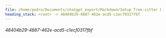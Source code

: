 ```yaml
---
file: /home/pedro/Documents/chatgpt_export/Markdown/Setup Tree-sitter Python parser.md
heading_stack: <root> -> 48404b29-4887-462e-acd5-c1ecf0317fbf
---
```

###### 48404b29-4887-462e-acd5-c1ecf0317fbf
